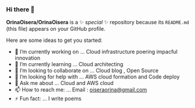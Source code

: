 ### Hi there 👋


**OrinaOisera/OrinaOisera** is a ✨ _special_ ✨ repository because its `README.md` (this file) appears on your GitHub profile.

Here are some ideas to get you started:

- 🔭 I’m currently working on ... Cloud infrastructure poering impacful innovation
- 🌱 I’m currently learning ... Cloud architecting 
- 👯 I’m looking to collaborate on ... Cloud blog , Open Source
- 🤔 I’m looking for help with ... AWS cloud formation and Code deploy
- 💬 Ask me about ... Cloud  and AWS  cloud
- 📫 How to reach me: ... Email : oiseraorina@gmail.com
- ⚡ Fun fact: ... I write poems

